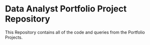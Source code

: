 # Data Analyst Portfolio Project Repository 

This Repository contains all of the code and queries from the Portfolio Projects.
